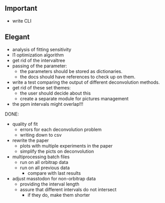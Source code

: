 ## Important
* write CLI

## Elegant
* analysis of fitting sensitivity
* l1 optimization algorithm
* get rid of the intervaltree
* passing of the parameter:
    * the parameters should be stored as dictionaries.
    * the docs should have references to check up on them.
* write a test comparing the output of different deconvolution methods.
* get rid of these set themes:
    * the user should decide about this
    * create a separate module for pictures management
* the ppm intervals might overlap!!!

DONE:
* quality of fit
    * errors for each deconvolution problem
    * writing down to csv
* rewrite the paper
    * plots with multiple experiments in the paper
    * simplify the picts on deconvolution
* multiprocessing batch files
    * run on all orbitrap data
    * run on all previous data
        * compare with last results
* adjust masstodon for non-orbitrap data
    * providing the interval length
    * assure that different intervals do not intersect
        * if they do, make them shorter